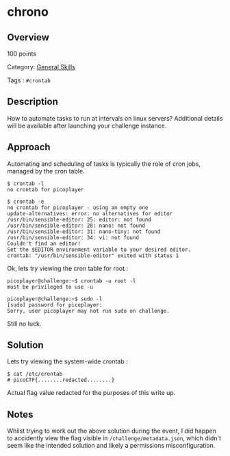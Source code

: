 # chrono #
 
## Overview ##
 
100 points
 
Category: [General Skills](../)
 
Tags : `#crontab`
 
## Description ##
 
How to automate tasks to run at intervals on linux servers?
Additional details will be available after launching your challenge instance.
 
## Approach ##
 
Automating and scheduling of tasks is typically the role of cron jobs, managed by the cron table.

    $ crontab -l
    no crontab for picoplayer

    $ crontab -e
    no crontab for picoplayer - using an empty one
    update-alternatives: error: no alternatives for editor
    /usr/bin/sensible-editor: 25: editor: not found
    /usr/bin/sensible-editor: 28: nano: not found
    /usr/bin/sensible-editor: 31: nano-tiny: not found
    /usr/bin/sensible-editor: 34: vi: not found
    Couldn't find an editor!
    Set the $EDITOR environment variable to your desired editor.
    crontab: "/usr/bin/sensible-editor" exited with status 1

Ok, lets try viewing the cron table for root :

    picoplayer@challenge:~$ crontab -u root -l
    must be privileged to use -u

    picoplayer@challenge:~$ sudo -l
    [sudo] password for picoplayer: 
    Sorry, user picoplayer may not run sudo on challenge.

Still no luck.

## Solution ##
 
Lets try viewing the system-wide crontab :

    $ cat /etc/crontab
    # picoCTF{........redacted........}

Actual flag value redacted for the purposes of this write up.

## Notes ##

Whilst trying to work out the above solution during the event, I did happen to accidently view the flag visible in `/challenge/metadata.json`, which didn't seem like the intended solution and likely a permissions misconfiguration.